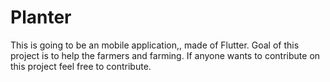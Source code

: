 # Planter
This is going to be an mobile application,, made of Flutter. Goal of this project is to help the farmers and farming. If anyone wants to contribute on this project feel free to contribute. 
